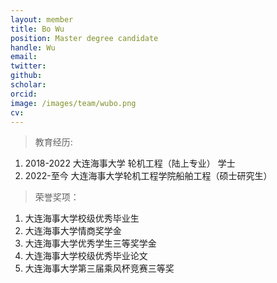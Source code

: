 ```yaml
---
layout: member
title: Bo Wu
position: Master degree candidate
handle: Wu
email: 
twitter: 
github: 
scholar:
orcid: 
image: /images/team/wubo.png
cv: 
---
```


> 教育经历:

1. 2018-2022 大连海事大学 轮机工程（陆上专业） 学士
2. 2022-至今 大连海事大学轮机工程学院船舶工程（硕士研究生）

> 荣誉奖项：

1. 大连海事大学校级优秀毕业生
2. 大连海事大学情商奖学金
3. 大连海事大学优秀学生三等奖学金
4. 大连海事大学校级优秀毕业论文
5. 大连海事大学第三届乘风杯竞赛三等奖